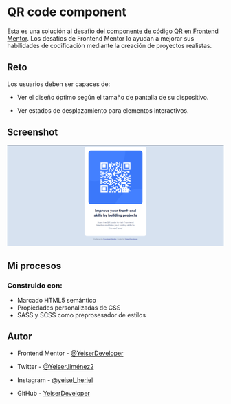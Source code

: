 # QR code component

Esta es una solución al [desafío del componente de código QR en Frontend Mentor](https://www.frontendmentor.io/challenges/qr-code-component-iux_sIO_H). Los desafíos de Frontend Mentor lo ayudan a mejorar sus habilidades de codificación mediante la creación de proyectos realistas.

## Reto

Los usuarios deben ser capaces de:

- Ver el diseño óptimo según el tamaño de pantalla de su dispositivo.

- Ver estados de desplazamiento para elementos interactivos.

## Screenshot

![](/assets/images/Screenshot.png)

## Mi procesos

### Construido con:

- Marcado HTML5 semántico
- Propiedades personalizadas de CSS
- SASS y SCSS como preprosesador de estilos

## Autor

- Frontend Mentor - [@YeiserDeveloper](https://www.frontendmentor.io/profile/YeiserDeveloper)

- Twitter - [@YeiserJiménez2](https://twitter.com/YeiserJimnez2)

- Instagram - [@yeisel_heriel](https://www.instagram.com/yeisel_heriel/)

- GitHub - [YeiserDeveloper](https://github.com/yeiserdeveloper)